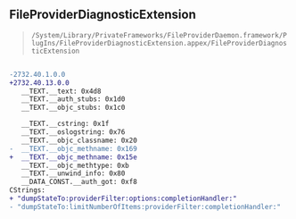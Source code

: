 ## FileProviderDiagnosticExtension

> `/System/Library/PrivateFrameworks/FileProviderDaemon.framework/PlugIns/FileProviderDiagnosticExtension.appex/FileProviderDiagnosticExtension`

```diff

-2732.40.1.0.0
+2732.40.13.0.0
   __TEXT.__text: 0x4d8
   __TEXT.__auth_stubs: 0x1d0
   __TEXT.__objc_stubs: 0x1c0

   __TEXT.__cstring: 0x1f
   __TEXT.__oslogstring: 0x76
   __TEXT.__objc_classname: 0x20
-  __TEXT.__objc_methname: 0x169
+  __TEXT.__objc_methname: 0x15e
   __TEXT.__objc_methtype: 0xb
   __TEXT.__unwind_info: 0x80
   __DATA_CONST.__auth_got: 0xf8
CStrings:
+ "dumpStateTo:providerFilter:options:completionHandler:"
- "dumpStateTo:limitNumberOfItems:providerFilter:completionHandler:"

```
